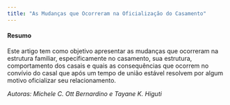 ```yaml
--- 
title: "As Mudanças que Ocorreram na Oficialização do Casamento"
---
```



#### Resumo

Este artigo tem como objetivo apresentar as mudanças que ocorreram na estrutura familiar, especificamente no casamento, sua estrutura, comportamento dos casais e quais as consequências que ocorrem no convívio do casal que após um tempo de união estável resolvem por algum motivo oficializar seu relacionamento.

*Autoras: Michele C. Ott Bernardino e Tayane K. Higuti*
